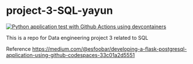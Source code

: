 # project-3-SQL-yayun
[![Python application test with Github Actions using devcontainers](https://github.com/nogibjj/project-3-SQL-yayun/actions/workflows/main.yml/badge.svg)](https://github.com/nogibjj/project-3-SQL-yayun/actions/workflows/main.yml)

This is a repo for Data engineering project 3 related to SQL


Reference
<https://medium.com/@esfoobar/developing-a-flask-postgresql-application-using-github-codespaces-33c01a2d5551>
